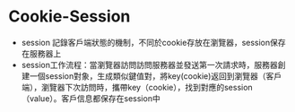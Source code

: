 # Cookie-Session
- session 記錄客戶端狀態的機制，不同於cookie存放在瀏覽器，session保存在服務器上
- session工作流程：當瀏覽器訪問訪問服務器並發送第一次請求時，服務器創建一個session對象，生成類似鍵值對，將key(cookie)返回到瀏覽器（客戶端），瀏覽器下次訪問時，攜帶key（cookie），找到對應的session（value）。客戶信息都保存在session中